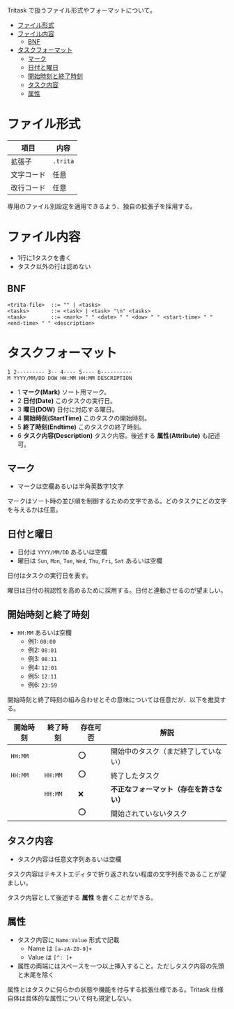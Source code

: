 Tritask で扱うファイル形式やフォーマットについて。

<!-- toc -->
- [ファイル形式](#ファイル形式)
- [ファイル内容](#ファイル内容)
  - [BNF](#bnf)
- [タスクフォーマット](#タスクフォーマット)
  - [マーク](#マーク)
  - [日付と曜日](#日付と曜日)
  - [開始時刻と終了時刻](#開始時刻と終了時刻)
  - [タスク内容](#タスク内容)
  - [属性](#属性)

# ファイル形式

| 項目 | 内容 |
| ---- | ---- |
| 拡張子 | `.trita` |
| 文字コード | 任意 |
| 改行コード | 任意 |

専用のファイル別設定を適用できるよう、独自の拡張子を採用する。

# ファイル内容
- 1行に1タスクを書く
- タスク以外の行は認めない

## BNF

```bnf
<trita-file>  ::= "" | <tasks>
<tasks>       ::= <task> | <task> "\n" <tasks>
<task>        ::= <mark> " " <date> " " <dow> " " <start-time> " " <end-time> " " <description>
```

# タスクフォーマット

```
1 2--------- 3-- 4---- 5---- 6----------
M YYYY/MM/DD DOW HH:MM HH:MM DESCRIPTION
```

- 1 **マーク(Mark)** ソート用マーク。
- 2 **日付(Date)** このタスクの実行日。
- 3 **曜日(DOW)** 日付に対応する曜日。
- 4 **開始時刻(StartTime)** このタスクの開始時刻。
- 5 **終了時刻(Endtime)** このタスクの終了時刻。
- 6 **タスク内容(Description)** タスク内容。後述する **属性(Attribute)** も記述可。

## マーク
- マークは空欄あるいは半角英数字1文字

マークはソート時の並び順を制御するための文字である。どのタスクにどの文字を与えるかは任意。

## 日付と曜日
- 日付は `YYYY/MM/DD` あるいは空欄
- 曜日は `Sun`, `Mon`, `Tue`, `Wed`, `Thu`, `Fri`, `Sat` あるいは空欄

日付はタスクの実行日を表す。

曜日は日付の視認性を高めるために採用する。日付と連動させるのが望ましい。

## 開始時刻と終了時刻
- `HH:MM` あるいは空欄
  - 例1: `00:00`
  - 例2: `08:01`
  - 例3: `08:11`
  - 例4: `12:01`
  - 例5: `12:11`
  - 例6: `23:59`

開始時刻と終了時刻の組み合わせとその意味については任意だが、以下を推奨する。

| 開始時刻 | 終了時刻 | 存在可否 | 解説 |
| -------- | -------- | -------- | ---- |
| `HH:MM`  |          | :o:      | 開始中のタスク（まだ終了していない） |
| `HH:MM`  | `HH:MM`  | :o:      | 終了したタスク |
|          | `HH:MM`  | :x:      | **不正なフォーマット（存在を許さない）** |
|          |          | :o:      | 開始されていないタスク |

## タスク内容
- タスク内容は任意文字列あるいは空欄

タスク内容はテキストエディタで折り返されない程度の文字列長であることが望ましい。

タスク内容として後述する **属性** を書くことができる。

## 属性
- タスク内容に `Name:Value` 形式で記載
  - Name は `[a-zA-Z0-9]+`
  - Value は `[^: ]+`
- 属性の両端にはスペースを一つ以上挿入すること。ただしタスク内容の先頭と末尾を除く

属性とはタスクに何らかの状態や機能を付与する拡張仕様である。Tritask 仕様自体は具体的な属性について何も規定しない。
